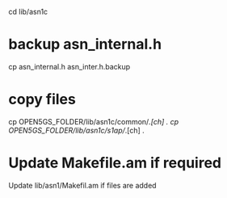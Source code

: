 cd lib/asn1c

# backup asn_internal.h
cp asn_internal.h asn_inter.h.backup

# copy files 
cp OPEN5GS_FOLDER/lib/asn1c/common/*.[ch] .
cp OPEN5GS_FOLDER/lib/asn1c/s1ap/*.[ch] .

# Update Makefile.am if required
Update lib/asn1/Makefil.am if files are added
